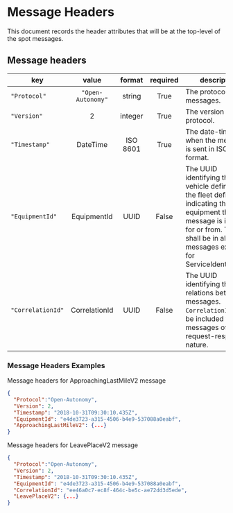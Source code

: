 # Message Headers

This document records the header attributes that will be at the top-level of the spot messages.

## Message headers
| key | value | format | required | description |
| --- |:---:|:---:|:---:| --- |
| `"Protocol"` | `"Open-Autonomy"` | string | True | The protocol of the messages. |
| `"Version"` | 2 | integer | True | The version of the protocol. |
| `"Timestamp"` | DateTime | ISO 8601 | True | The date-time of when the message is sent in ISO 8601 format. |
| `"EquipmentId"` | EquipmentId | UUID | False | The UUID identifying the vehicle defined in the fleet definition, indicating the equipment that the message is intended for or from. This shall be in all messages except for ServiceIdentification |
| `"CorrelationId"` | CorrelationId | UUID | False | The UUID identifying the relations between messages. `CorrelationId` shall be included for messages of request-response nature.

### Message Headers Examples
Message headers for ApproachingLastMileV2 message
```JSON
{
  "Protocol":"Open-Autonomy",
  "Version": 2,
  "Timestamp": "2018-10-31T09:30:10.435Z",
  "EquipmentId": "e4de3723-a315-4506-b4e9-537088a0eabf",
  "ApproachingLastMileV2": {...}
}
```

Message headers for LeavePlaceV2 message
```JSON
{
  "Protocol":"Open-Autonomy",
  "Version": 2,
  "Timestamp": "2018-10-31T09:30:10.435Z",
  "EquipmentId": "e4de3723-a315-4506-b4e9-537088a0eabf",
  "CorrelationId": "ee46a0c7-ec8f-464c-be5c-ae72dd3d5ede",
  "LeavePlaceV2": {...}
}
```
